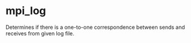 # mpi_log
Determines if there is a one-to-one correspondence between sends and receives from given log file.
